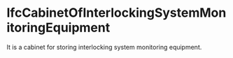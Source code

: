 IfcCabinetOfInterlockingSystemMonitoringEquipment
=================================================
It is a cabinet for storing interlocking system monitoring equipment.


